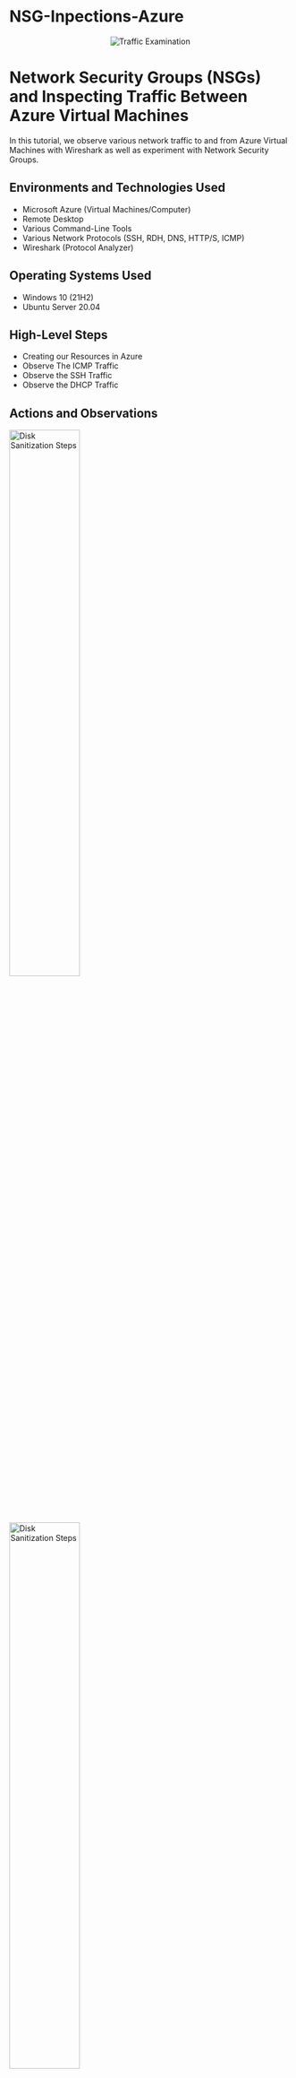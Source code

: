 # NSG-Inpections-Azure
<p align="center">
<img src="https://i.imgur.com/Ua7udoS.png" alt="Traffic Examination"/>
</p>

<h1>Network Security Groups (NSGs) and Inspecting Traffic Between Azure Virtual Machines</h1>
In this tutorial, we observe various network traffic to and from Azure Virtual Machines with Wireshark as well as experiment with Network Security Groups. <br />


<h2>Environments and Technologies Used</h2>

- Microsoft Azure (Virtual Machines/Computer)
- Remote Desktop
- Various Command-Line Tools
- Various Network Protocols (SSH, RDH, DNS, HTTP/S, ICMP)
- Wireshark (Protocol Analyzer)

<h2>Operating Systems Used </h2>

- Windows 10 (21H2)
- Ubuntu Server 20.04

<h2>High-Level Steps</h2>

- Creating our Resources in Azure
- Observe The ICMP Traffic
- Observe the SSH Traffic
- Observe the DHCP Traffic

<h2>Actions and Observations</h2>

<p>

<img src="https://i.imgur.com/KE4PZht.png" height="50%" width="50%" alt="Disk Sanitization Steps"/>

<img src="https://i.imgur.com/STqEe7H.png" height="50%" width="50%" alt="Disk Sanitization Steps"/>

<img src="https://i.imgur.com/wfG4u8a.png" height="80%" width="70%" alt="Disk Sanitization Steps"/>

<img src="https://i.imgur.com/GjY25a7.png" height="80%" width="70%" alt="Disk Sanitization Steps"/>

</p>
<p>
1) Go to portal.azure.com, and create Resource Group, this is where we will put our Virtual Machines.

2) The next step is to make your first VM, we will name it VM1 and select Windows 10 for the Operating System, select the previously made Resource Group and allow the VM to create a new Vnet, and Subnet.

3)For the Second VM will we name it VM2 and choose Linux (Ubuntu) for the Operating System. Choose the same Resource Group, and Vnet as VM1.

</p>
<p>
  <img src="https://i.imgur.com/InBuT70.png" height="80%" width="80%" alt="Disk Sanitization Steps"/>
  
</p>
<p>
  4) Afterwards go back to your Resource Group and check to see if your VMs are there. It should look something like the picture above.
</p>

<br />

<p>
<img src="https://i.imgur.com/nsz4Msh.png" "80%" width="80%" alt="Disk Sanitization Steps"/>
  <img src="https://i.imgur.com/tDxSuMI.png" "80%" width="80%" alt="Disk Sanitization Steps"/>
    <img src="https://i.imgur.com/SY6uY0B.png" "80%" width="80%" alt="Disk Sanitization Steps"/>
    <img src="https://i.imgur.com/jnuetdS.png" "80%" width="80%" alt="Disk Sanitization Steps"/>
     <img src="https://i.imgur.com/z2JqxST.png" "80%" width="80%" alt="Disk Sanitization Steps"/>
</p>
<p>
5)Go to your Remote Desktop Application and log into VM1, after logging in, download Wireshark.
  
6)Once inside Wireshark, filter for ICMP Traffic only, and retrieve the Private IP Address from the Linux VM (VM2) and ping it from withins Windows VM (VM1) using the Command Prompt Application.
</p>
<p>
<img src="https://i.imgur.com/4vNJzP9.png" "80%" width="80%" alt="Disk Sanitization Steps"/>
  <img src="https://i.imgur.com/AwRM30c.png" "50%" width="50%" alt="Disk Sanitization Steps"/>
   <img src="https://i.imgur.com/hffwmOo.png" "50%" width="50%" alt="Disk Sanitization Steps"/>
</p>

<p>
  7)Now we are going to mess around with the Network Secruity Groups inside the VMS, to test this we are going to go back to Command Prompt inside of VM1 and ping VM2 nonstop by typing 'ping 10.0.0.5 -t'.
  
  8) Next, we will go into VM2's NSG (Network Security Group) and disable incoming inbound (ICMP) Traffic. click to add a new inbound rule and set the Source and Destination to 'Any', then change the Protocol to ICMP and change the Action to Deny any incoming ICMP pings. If done correctly the ping should be timing out!

9) Next you will need to go back to VM2's NSG and reallow the ping and observe to see if it's pinging again inside of VM1's Wireshark/Command Prompt. Once you see that it's working again, stop the ping activity.
</p>
<br />

<p>
<img src="https://i.imgur.com/9cpnWEr.png" height="80%" width="80%" alt="Disk Sanitization Steps"/>
  
</p>
<p>
10) Go back to wireshark and filter for SSH traffic only, then go into your command prompt and type 'ssh labuser@10.0.0.5' you should see the the traffic appear on both Wireshark and Command Prompt. Observe the traffic by using command prompts like, 'id', 'uname -a' 'pwd' once you are done with that, stop the traffic for SSH by typing 'exit' and pressing 'Enter.'
</p>

<p>
 <img src="https://i.imgur.com/smt7TO7.png" height="80%" width="80%" alt="Disk Sanitization Steps"/> 
</p>

<p>
  11) The Next traffic will be observing is the DHCP Traffic, go into wireshark and change the fliter to DHCP. Then go into the Command Prompt and try changing the IP address by entering the 'ipconfig/renew' as the command.


  There you have it! We have looked through the Network Security Groups and have messed around with some of the command prompts and saw how the traffic was moving through each prompt! Make sure to clean up the lab and disconnect from your Virtual Machine!
</p>
<br />

